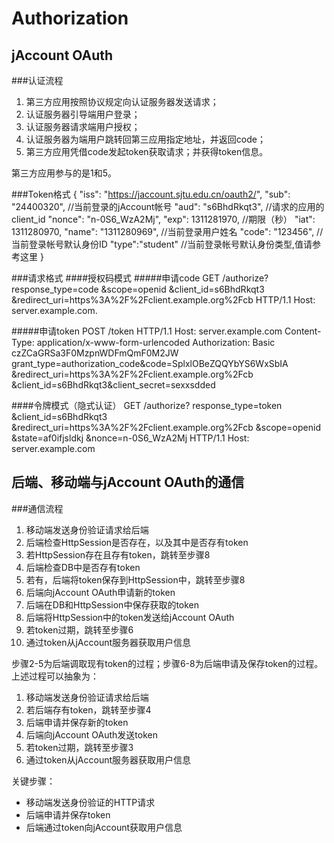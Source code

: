 Authorization
=
jAccount OAuth
-
###认证流程
1. 第三方应用按照协议规定向认证服务器发送请求；
2. 认证服务器引导端用户登录；
3. 认证服务器请求端用户授权；
4. 认证服务器为端用户跳转回第三应用指定地址，并返回code；
5. 第三方应用凭借code发起token获取请求；并获得token信息。

第三方应用参与的是1和5。

###Token格式
	{
      "iss": "https://jaccount.sjtu.edu.cn/oauth2/",
      "sub": "24400320",                               //当前登录的jAccount帐号
      "aud": "s6BhdRkqt3",                             //请求的应用的client_id
      "nonce": "n-0S6_WzA2Mj",
      "exp": 1311281970,                               //期限（秒）
      "iat": 1311280970,
      "name": "1311280969",                            //当前登录用户姓名
      "code": "123456",                                //当前登录帐号默认身份ID
      "type":"student"                                 //当前登录帐号默认身份类型,值请参考这里
    }

###请求格式
####授权码模式
#####申请code
    GET /authorize?
      response_type=code
      &scope=openid
      &client_id=s6BhdRkqt3
      &redirect_uri=https%3A%2F%2Fclient.example.org%2Fcb HTTP/1.1
    Host: server.example.com.

#####申请token
    POST /token HTTP/1.1
    Host: server.example.com
    Content-Type: application/x-www-form-urlencoded
    Authorization: Basic czZCaGRSa3F0MzpnWDFmQmF0M2JW
       grant_type=authorization_code&code=SplxlOBeZQQYbYS6WxSbIA
       &redirect_uri=https%3A%2F%2Fclient.example.org%2Fcb
       &client_id=s6BhdRkqt3&client_secret=sexxsdded

####令牌模式（隐式认证）
    GET /authorize?
      response_type=token
      &client_id=s6BhdRkqt3
      &redirect_uri=https%3A%2F%2Fclient.example.org%2Fcb
      &scope=openid
      &state=af0ifjsldkj
      &nonce=n-0S6_WzA2Mj HTTP/1.1
    Host: server.example.com

后端、移动端与jAccount OAuth的通信
-
###通信流程
1. 移动端发送身份验证请求给后端
2. 后端检查HttpSession是否存在，以及其中是否存有token
3. 若HttpSession存在且存有token，跳转至步骤8
4. 后端检查DB中是否存有token
5. 若有，后端将token保存到HttpSession中，跳转至步骤8
6. 后端向jAccount OAuth申请新的token
7. 后端在DB和HttpSession中保存获取的token
8. 后端将HttpSession中的token发送给jAccount OAuth
9. 若token过期，跳转至步骤6
10. 通过token从jAccount服务器获取用户信息

步骤2-5为后端调取现有token的过程；步骤6-8为后端申请及保存token的过程。  
上述过程可以抽象为：

1. 移动端发送身份验证请求给后端
2. 若后端存有token，跳转至步骤4
3. 后端申请并保存新的token
4. 后端向jAccount OAuth发送token
5. 若token过期，跳转至步骤3
6. 通过token从jAccount服务器获取用户信息

关键步骤：

* 移动端发送身份验证的HTTP请求
* 后端申请并保存token
* 后端通过token向jAccount获取用户信息